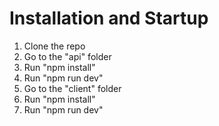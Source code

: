 # Installation and Startup

1. Clone the repo
2. Go to the "api" folder
3. Run "npm install"
4. Run "npm run dev"
5. Go to the "client" folder
6. Run "npm install"
7. Run "npm run dev"
